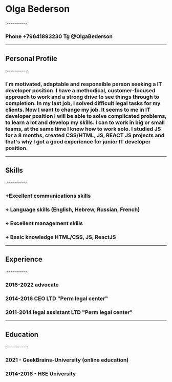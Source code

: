 # Olga Bederson
:----------:
### Phone +79641893230 Tg @OlgaBederson
* * *
## Personal Profile 
:----------:
### I`m motivated, adaptable and responsible person seeking a IT developer position. I have a methodical, customer-focused approach to work and a strong drive to see things through to completion. In my last job, I solved difficult legal tasks for my clients. Now I want to change my job. It seems to me in IT developer position I will be able to solve complicated problems, to learn a lot and develop my skills. I can to work in big or small teams, at the same time I know how to work solo. I studied JS for a 8 months, created CSS/HTML, JS, REACT JS projects and that's why I got a good experience for junior IT developer position.
* * *
## Skills 
:----------:
### +Excellent communications skills
### + Language skills (English, Hebrew, Russian, French)
### + Excellent management skills
### + Basic knowledge HTML/CSS, JS, ReactJS
* * *
## Experience 
:----------:
### 2016-2022 advocate
### 2014-2016 CEO LTD "Perm legal center"
### 2011-2014 legal assistant LTD "Perm legal center"
* * *
## Education
:----------:
### 2021 - GeekBrains-University (online education)
### 2014-2016 - HSE University 
